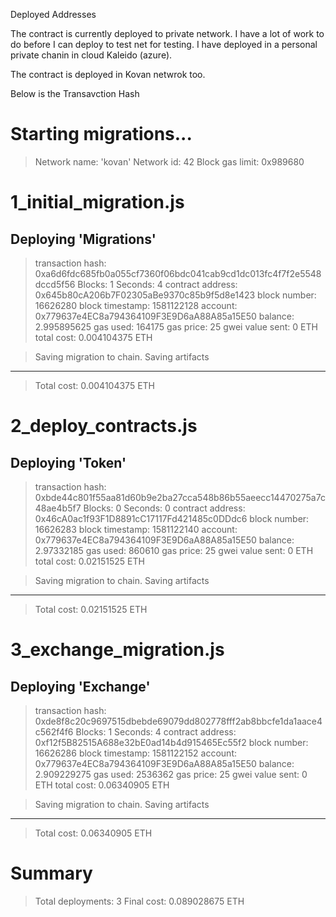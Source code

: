 Deployed Addresses

The contract is currently deployed to private network. I have a lot of work to do before I can deploy to test net for testing. I have deployed in a personal private chanin in cloud Kaleido (azure).

The contract is deployed in Kovan netwrok too. 

Below is the Transavction Hash

Starting migrations...
======================
> Network name:    'kovan'
> Network id:      42
> Block gas limit: 0x989680


1_initial_migration.js
======================

   Deploying 'Migrations'
   ----------------------
   > transaction hash:    0xa6d6fdc685fb0a055cf7360f06bdc041cab9cd1dc013fc4f7f2e5548dccd5f56
   > Blocks: 1            Seconds: 4
   > contract address:    0x645b80cA206b7F02305aBe9370c85b9f5d8e1423
   > block number:        16626280
   > block timestamp:     1581122128
   > account:             0x779637e4EC8a794364109F3E9D6aA88A85a15E50
   > balance:             2.995895625
   > gas used:            164175
   > gas price:           25 gwei
   > value sent:          0 ETH
   > total cost:          0.004104375 ETH


   > Saving migration to chain.
   > Saving artifacts
   -------------------------------------
   > Total cost:         0.004104375 ETH


2_deploy_contracts.js
=====================

   Deploying 'Token'
   -----------------
   > transaction hash:    0xbde44c801f55aa81d60b9e2ba27cca548b86b55aeecc14470275a7c48ae4b5f7
   > Blocks: 0            Seconds: 0
   > contract address:    0x46cA0ac1f93F1D8891cC17117Fd421485c0DDdc6
   > block number:        16626283
   > block timestamp:     1581122140
   > account:             0x779637e4EC8a794364109F3E9D6aA88A85a15E50
   > balance:             2.97332185
   > gas used:            860610
   > gas price:           25 gwei
   > value sent:          0 ETH
   > total cost:          0.02151525 ETH


   > Saving migration to chain.
   > Saving artifacts
   -------------------------------------
   > Total cost:          0.02151525 ETH


3_exchange_migration.js
=======================

   Deploying 'Exchange'
   --------------------
   > transaction hash:    0xde8f8c20c9697515dbebde69079dd802778fff2ab8bbcfe1da1aace4c562f4f6
   > Blocks: 1            Seconds: 4
   > contract address:    0xf12f5B82515A688e32bE0ad14b4d915465Ec55f2
   > block number:        16626286
   > block timestamp:     1581122152
   > account:             0x779637e4EC8a794364109F3E9D6aA88A85a15E50
   > balance:             2.909229275
   > gas used:            2536362
   > gas price:           25 gwei
   > value sent:          0 ETH
   > total cost:          0.06340905 ETH


   > Saving migration to chain.
   > Saving artifacts
   -------------------------------------
   > Total cost:          0.06340905 ETH


Summary
=======
> Total deployments:   3
> Final cost:          0.089028675 ETH